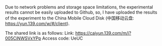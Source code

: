 Due to network problems and storage space limitations, the experimental results cannot be easily uploaded to Github, so, I have uploaded the results of the experiment to the China Mobile Cloud Disk (中国移动云盘: https://yun.139.com/w/#/client). 

The shared link is as follows: 
Link: https://caiyun.139.com/m/i?005CiNWSVxYPp
Access code: UeUC



